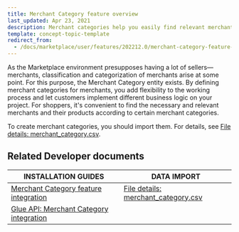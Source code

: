 ```yaml
---
title: Merchant Category feature overview
last_updated: Apr 23, 2021
description: Merchant categories help you easily find relevant merchants.
template: concept-topic-template
redirect_from:
  - /docs/marketplace/user/features/202212.0/merchant-category-feature-overview.html
---
```


As the Marketplace environment presupposes having a lot of sellers—merchants, classification and categorization of merchants arise at some point. For this purpose, the Merchant Category entity exists. By defining merchant categories for merchants, you add flexibility to the working process and let customers implement different business logic on your project.
For shoppers, it's convenient to find the necessary and relevant merchants and their products according to certain merchant categories.

To create merchant categories, you should import them. For details, see [File details: merchant_category.csv](/docs/pbc/all/merchant-management/{{page.version}}/marketplace/import-and-export-data/import-file-details-merchant-category.csv.html).

## Related Developer documents

| INSTALLATION GUIDES | DATA IMPORT |
|---|---|
| [Merchant Category feature integration](/docs/pbc/all/merchant-management/{{page.version}}/marketplace/install-and-upgrade/install-features/install-the-merchant-category-feature.html)    |[File details: merchant_category.csv](/docs/pbc/all/merchant-management/{{page.version}}/marketplace/import-and-export-data/import-file-details-merchant-category.csv.html)  |
| [Glue API: Merchant Category integration](/docs/pbc/all/merchant-management/{{page.version}}/marketplace/install-and-upgrade/install-glue-api/install-the-merchant-category-glue-api.html) |  |  
